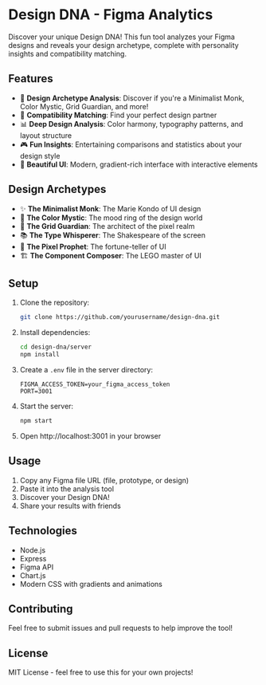 # Design DNA - Figma Analytics

Discover your unique Design DNA! This fun tool analyzes your Figma designs and reveals your design archetype, complete with personality insights and compatibility matching.

## Features

- 🎨 **Design Archetype Analysis**: Discover if you're a Minimalist Monk, Color Mystic, Grid Guardian, and more!
- 🤝 **Compatibility Matching**: Find your perfect design partner
- 📊 **Deep Design Analysis**: Color harmony, typography patterns, and layout structure
- 🎮 **Fun Insights**: Entertaining comparisons and statistics about your design style
- 🌈 **Beautiful UI**: Modern, gradient-rich interface with interactive elements

## Design Archetypes

- ✨ **The Minimalist Monk**: The Marie Kondo of UI design
- 🎨 **The Color Mystic**: The mood ring of the design world
- 📏 **The Grid Guardian**: The architect of the pixel realm
- 📚 **The Type Whisperer**: The Shakespeare of the screen
- 🔮 **The Pixel Prophet**: The fortune-teller of UI
- 🏗️ **The Component Composer**: The LEGO master of UI

## Setup

1. Clone the repository:
   ```bash
   git clone https://github.com/yourusername/design-dna.git
   ```

2. Install dependencies:
   ```bash
   cd design-dna/server
   npm install
   ```

3. Create a `.env` file in the server directory:
   ```
   FIGMA_ACCESS_TOKEN=your_figma_access_token
   PORT=3001
   ```

4. Start the server:
   ```bash
   npm start
   ```

5. Open http://localhost:3001 in your browser

## Usage

1. Copy any Figma file URL (file, prototype, or design)
2. Paste it into the analysis tool
3. Discover your Design DNA!
4. Share your results with friends

## Technologies

- Node.js
- Express
- Figma API
- Chart.js
- Modern CSS with gradients and animations

## Contributing

Feel free to submit issues and pull requests to help improve the tool!

## License

MIT License - feel free to use this for your own projects!
